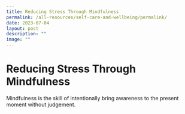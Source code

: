 ```yaml
---
title: Reducing Stress Through Mindfulness
permalink: /all-resources/self-care-and-wellbeing/permalink/
date: 2023-07-04
layout: post
description: ""
image: ""
---
```

# Reducing Stress Through Mindfulness
Mindfulness is the skill of intentionally bring awareness to the present moment without judgement.
